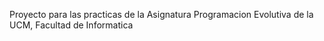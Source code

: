 Proyecto para las practicas de la Asignatura Programacion Evolutiva de la UCM, Facultad de Informatica